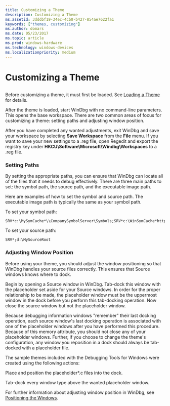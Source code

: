 ```yaml
---
title: Customizing a Theme
description: Customizing a Theme
ms.assetid: 3dddbf19-34ec-4cb0-b427-854ae7622fa1
keywords: ["themes, customizing"]
ms.author: domars
ms.date: 05/23/2017
ms.topic: article
ms.prod: windows-hardware
ms.technology: windows-devices
ms.localizationpriority: medium
---
```


# Customizing a Theme


## <span id="ddk_creating_and_opening_a_workspace_dbg"></span><span id="DDK_CREATING_AND_OPENING_A_WORKSPACE_DBG"></span>


Before customizing a theme, it must first be loaded. See [Loading a Theme](loading-a-theme.md) for details.

After the theme is loaded, start WinDbg with no command-line parameters. This opens the base workspace. There are two common areas of focus for customizing a theme: setting paths and adjusting window position.

After you have completed any wanted adjustments, exit WinDbg and save your workspace by selecting **Save Workspace** from the **File** menu. If you want to save your new settings to a .reg file, open Regedit and export the registry key under **HKCU\\Software\\Microsoft\\Windbg\\Workspaces** to a .reg file.

### <span id="setting_paths"></span><span id="SETTING_PATHS"></span>Setting Paths

By setting the appropriate paths, you can ensure that WinDbg can locate all of the files that it needs to debug effectively. There are three main paths to set: the symbol path, the source path, and the executable image path.

Here are examples of how to set the symbol and source path. The executable image path is typically the same as your symbol path.

To set your symbol path:

```
SRV*c:\MySymCache*\\CompanySymbolServer\Symbols;SRV*c:\WinSymCache*https://msdl.microsoft.com/download/symbols
```

To set your source path:

```
SRV*;d:\MySourceRoot
```

### <span id="adjusting_window_position"></span><span id="ADJUSTING_WINDOW_POSITION"></span>Adjusting Window Position

Before using your theme, you should adjust the window positioning so that WinDbg handles your source files correctly. This ensures that Source windows knows where to dock.

Begin by opening a Source window in WinDbg. Tab-dock this window with the placeholder set aside for your Source windows. In order for the proper relationship to be made, the placeholder window must be the uppermost window in the dock before you perform this tab-docking operation. Now close the source window but not the placeholder window.

Because debugging information windows "remember" their last docking operation, each source window's last docking operation is associated with one of the placeholder windows after you have performed this procedure. Because of this memory attribute, you should not close any of your placeholder windows. Further, if you choose to change the theme's configuration, any window you reposition in a dock should always be tab-docked with a placeholder file.

The sample themes included with the Debugging Tools for Windows were created using the following actions:

Place and position the placeholder\*.c files into the dock.

Tab-dock every window type above the wanted placeholder window.

For further information about adjusting window position in WinDbg, see [Positioning the Windows](positioning-the-windows.md).

 

 





